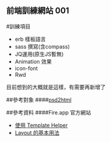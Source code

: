 ## 前端訓練網站 001

#訓練項目
- erb 樣板語言
- sass 撰寫(含compass)
- JQ運用(原生JS暫無)
- Animation 效果
- icon-font
- Rwd

目前想到的大概就是這樣，有需要再新增了

##參考對象
####[psd2html](http://www.psd2html.com/?utm_source=cssawards.net&utm_medium=banner&utm_campaign=responsive)

##參考資料
####Fire.app 官方網站
- [使用 Template Helper](http://fireapp.kkbox.com/doc/tw/tutorial_3.html)
- [Layout 的基本用法](http://fireapp.kkbox.com/doc/tw/tutorial_4.html)